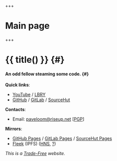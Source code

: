 +++
# Main page
+++

# {{ title() }} {#}
#### An odd fellow steaming some code. {#}

**Quick links**:
- [YouTube](https://youtube.com/Paveloom) / [LBRY](https://odysee.com/@paveloom:e)
- [GitHub](https://github.com/Paveloom) / [GitLab](https://gitlab.com/paveloom) / [SourceHut](https://sr.ht/~paveloom/)

**Contacts**:
- Email: [paveloom@riseup.net](mailto:paveloom@riseup.net) [[PGP](pgp.txt)]

**Mirrors**:
- [GitHub Pages](https://paveloom.github.io/) / [GitLab Pages](https://paveloom-g.gitlab.io/personal/site/) / [SourceHut Pages](https://paveloom.srht.site)
- [Fleek](https://paveloom.on.fleek.co/) (IPFS) ([HNS](http://home.paveloom/), [?](https://learn.namebase.io/starting-from-zero/how-to-access-handshake-sites))

*This is a [Trade-Free](https://www.trade-free.org/) website.*
